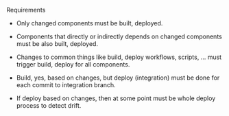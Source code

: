 Requirements
* Only changed components must be built, deployed.
* Components that directly or indirectly depends on changed components must be also built, deployed.
* Changes to common things like build, deploy workflows, scripts, ... must trigger build, deploy for all components.

* Build, yes, based on changes, but deploy (integration) must be done for each commit to integration branch.
* If deploy based on changes, then at some point must be whole deploy process to detect drift.